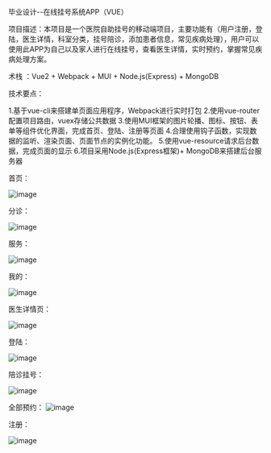 
毕业设计--在线挂号系统APP（VUE）

项目描述：本项目是一个医院自助挂号的移动端项目，主要功能有（用户注册，登陆，医生详情，科室分类，挂号陪诊，添加患者信息，常见疾病处理），用户可以使用此APP为自己以及家人进行在线挂号，查看医生详情，实时预约，掌握常见疾病处理方案。

术栈  ：Vue2 + Webpack + MUI + Node.js(Express) +  MongoDB

技术要点：

1.基于vue-cli来搭建单页面应用程序，Webpack进行实时打包
2.使用vue-router配置项目路由，vuex存储公共数据
3.使用MUI框架的图片轮播、图标、按钮、表单等组件优化界面，完成首页、登陆、注册等页面
4.合理使用钩子函数，实现数据的监听、渲染页面、页面节点的实例化功能。
5.使用vue-resource请求后台数据，完成页面的显示
6.项目采用Node.js(Express框架)+ MongoDB来搭建后台服务器

首页：

![image](https://github.com/gtt011029/bishe/blob/master/image/1.png)

分诊：

![image](https://github.com/gtt011029/bishe/blob/master/image/2.png)

服务：

![image](https://github.com/gtt011029/bishe/blob/master/image/3.png)

我的：

![image](https://github.com/gtt011029/bishe/blob/master/image/4.png)

医生详情页：

![image](https://github.com/gtt011029/bishe/blob/master/image/5.png)

登陆：

![image](https://github.com/gtt011029/bishe/blob/master/image/6.png)

陪诊挂号：

![image](https://github.com/gtt011029/bishe/blob/master/image/7.png)

全部预约：
![image](https://github.com/gtt011029/bishe/blob/master/image/8.png)


注册：

![image](https://github.com/gtt011029/bishe/blob/master/image/10.png)








